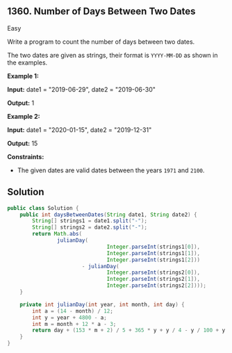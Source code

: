 ## 1360\. Number of Days Between Two Dates

Easy

Write a program to count the number of days between two dates.

The two dates are given as strings, their format is `YYYY-MM-DD` as shown in the examples.

**Example 1:**

**Input:** date1 = "2019-06-29", date2 = "2019-06-30"

**Output:** 1

**Example 2:**

**Input:** date1 = "2020-01-15", date2 = "2019-12-31"

**Output:** 15

**Constraints:**

*   The given dates are valid dates between the years `1971` and `2100`.

## Solution

```java
public class Solution {
    public int daysBetweenDates(String date1, String date2) {
        String[] strings1 = date1.split("-");
        String[] strings2 = date2.split("-");
        return Math.abs(
                julianDay(
                                Integer.parseInt(strings1[0]),
                                Integer.parseInt(strings1[1]),
                                Integer.parseInt(strings1[2]))
                        - julianDay(
                                Integer.parseInt(strings2[0]),
                                Integer.parseInt(strings2[1]),
                                Integer.parseInt(strings2[2])));
    }

    private int julianDay(int year, int month, int day) {
        int a = (14 - month) / 12;
        int y = year + 4800 - a;
        int m = month + 12 * a - 3;
        return day + (153 * m + 2) / 5 + 365 * y + y / 4 - y / 100 + y / 400 - 32045;
    }
}
```